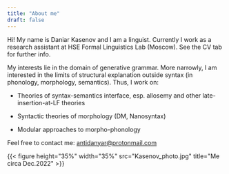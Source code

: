 ```yaml
---
title: "About me"
draft: false
---
```


Hi! My name is Daniar Kasenov and I am a linguist. Currently I work as a research assistant at HSE  Formal Linguistics Lab (Moscow). See the CV tab for further info.

My interests lie in the domain of generative grammar. More narrowly, I am interested in the limits of structural explanation outside syntax (in phonology, morphology, semantics). Thus, I work on:

+ Theories of syntax-semantics interface, esp. allosemy and other late-insertion-at-LF theories

+ Syntactic theories of morphology (DM, Nanosyntax)

+ Modular approaches to morpho-phonology

Feel free to contact me: antidanyar@protonmail.com

{{< figure height="35%" width="35%" src="Kasenov_photo.jpg" title="Me circa Dec.2022" >}}